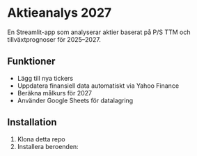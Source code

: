 # Aktieanalys 2027

En Streamlit-app som analyserar aktier baserat på P/S TTM och tillväxtprognoser för 2025–2027.

## Funktioner
- Lägg till nya tickers
- Uppdatera finansiell data automatiskt via Yahoo Finance
- Beräkna målkurs för 2027
- Använder Google Sheets för datalagring

## Installation
1. Klona detta repo
2. Installera beroenden:
